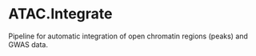 # ATAC.Integrate
Pipeline for automatic integration of open chromatin regions (peaks) and GWAS data.
